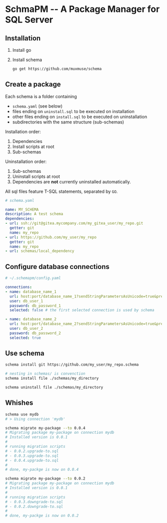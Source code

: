 # SchmaPM -- A Package Manager for SQL Server

## Installation

1. Install go

2. Install schema
    ``` bash
    go get https://github.com/muxmuse/schema
    ```

## Create a package
Each schema is a folder containing 
- `schema.yaml` (see below)
- files ending on `uninstall.sql` to be executed on installation
- other files ending on `install.sql` to be executed on uninstallation
- subdirectories with the same structure (sub-schemas)

Installation order:
1. Dependencies
2. Install scripts at root
3. Sub-schemas

Uninstallation order:
1. Sub-schemas
2. Uninstall scripts at root
3. Dependencies are **not** currently uninstalled automatically.

All sql files feature T-SQL statements, separated by `GO`.

``` yaml
# schema.yaml

name: MY_SCHEMA
description: A test schema
dependencies:
- url: ssh://git@gitea.mycompany.com/my_gitea_user/my_repo.git
  getter: git
  name: my_repo
- url: https://github.com/my_user/my_repo
  getter: git
  name: my_repo
- url: schemas/local_dependency
```

## Configure database connections
``` yaml
# ~/.schemapm/config.yaml

connections:
- name: database_name_1
  url: host:port/database_name_1?sendStringParametersAsUnicode=true&prepareSQL=2&database=database_name_1
  user: db_user_1
  password: db_password_1
  selected: false # the first selected connection is used by schema

- name: database_name_2
  url: host:port/database_name_2?sendStringParametersAsUnicode=true&prepareSQL=2&log=16&database=database_name_2
  user: db_user_2
  password: db_password_2
  selected: true
```

## Use schema
```bash
schema install git https://github.com/my_user/my_repo.schema

# nesting in schemas/ is convenction
schema install file ./schemas/my_directory

schema uninstall file ./schemas/my_directory
```



## Whishes
``` bash
schema use mydb
# > Using connection 'mydb'

schema migrate my-package --to 0.0.4
# Migrating package my-package on connection mydb
# Installed version is 0.0.1
#  
# running migration scripts
# - 0.0.2.upgrade-to.sql
# - 0.0.3.upgrade-to.sql
# - 0.0.4.upgrade-to.sql
# 
# done, my-packge is now on 0.0.4

schema migrate my-package --to 0.0.2
# Migrating package my-package on connection mydb
# Installed version is 0.0.1
#  
# running migration scripts
# - 0.0.3.downgrade-to.sql
# - 0.0.2.downgrade-to.sql
# 
# done, my-packge is now on 0.0.2
```
